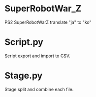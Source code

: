 # SuperRobotWar_Z
PS2 SuperRobotWarZ translate "ja" to "ko"

# Script.py
Script export and import to CSV.

# Stage.py
Stage split and combine each file.
